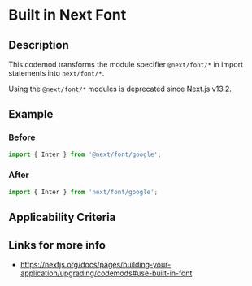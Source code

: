 # Built in Next Font

## Description

This codemod transforms the module specifier `@next/font/*` in import statements into `next/font/*`.

Using the `@next/font/*` modules is deprecated since Next.js v13.2.

## Example

### Before

```jsx
import { Inter } from '@next/font/google';
```

### After

```jsx
import { Inter } from 'next/font/google';
```

## Applicability Criteria

## Links for more info

- https://nextjs.org/docs/pages/building-your-application/upgrading/codemods#use-built-in-font
